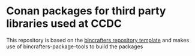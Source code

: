 # Conan packages for third party libraries used at CCDC

This repository is based on the [bincrafters repository template](https://github.com/bincrafters/templates) and makes use of bincrafters-package-tools to build the packages

